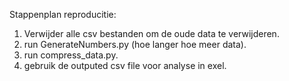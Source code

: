 Stappenplan reproducitie:
1. Verwijder alle csv bestanden om de oude data te verwijderen. 
2. run GenerateNumbers.py (hoe langer hoe meer data).
3. run compress_data.py.
4. gebruik de outputed csv file voor analyse in exel.
